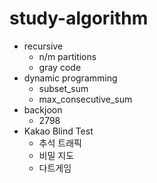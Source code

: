 # study-algorithm

* recursive
	* n/m partitions
	* gray code
* dynamic programming
	* subset_sum
	* max_consecutive_sum
* backjoon
	* 2798
* Kakao Blind Test
	* 추석 트래픽
	* 비밀 지도
	* 다트게임